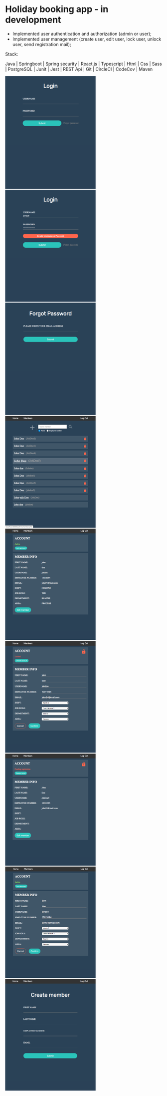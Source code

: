 # Holiday booking app - in development

  - Implemented user authentication and authorization (admin or user);
  - Implemented user management (create user, edit user, lock user, unlock user, send registration mail); 
  
Stack: 
  
  Java | Springboot | Spring security | React.js | Typescript | Html | Css | Sass | 
  PostgreSQL | Junit | Jest | REST Api | Git | CircleCI | CodeCov | Maven

<div>
  <img src="screenshots/login.png" width="290px">
  <img src="screenshots/login-failed.png" width="290px">
  <img src="screenshots/forgot-password.png" width="290px">
  <img src="screenshots/member-list.png" width="290px">
  <img src="screenshots/member-active.png" width="290px">
  <img src="screenshots/member-locked.png" width="290px">
  <img src="screenshots/member-pending.png" width="290px">
  <img src="screenshots/member-edit.png" width="290px">
  <img src="screenshots/create-member.png" width="290px">
</div>
